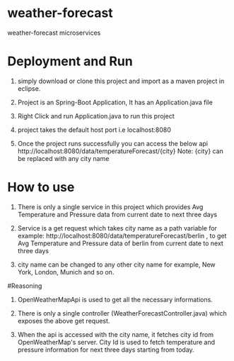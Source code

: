 # weather-forecast
weather-forecast microservices

# Deployment and Run

1) simply download or clone this project and import as a maven project in eclipse.

2) Project is an Spring-Boot Application, It has an Application.java file

3) Right Click and run Application.java to run this project

4) project takes the default host port i.e localhost:8080

5) Once the project runs successfully you can access the below api
   http://localhost:8080/data/temperatureForecast/{city} 
   Note: {city} can be replaced with any city name
   
# How to use   

1) There is only a single service in this project which provides Avg Temperature and Pressure data from current date to next three days

2) Service is a get request which takes city name as a path variable for example:
   http://localhost:8080/data/temperatureForecast/berlin , to get Avg Temperature and Pressure data of berlin from current date to next three days 

3) city name can be changed to any other city name for example, New York, London, Munich and so on.

#Reasoning

1) OpenWeatherMapApi is used to get all the necessary informations.

2) There is only a single controller (WeatherForecastController.java) which exposes the above get request.

3) When the api is accessed with the city name, it fetches city id from OpenWeatherMap's server. City Id is used to fetch temperature and pressure 
   information for next three days starting from today.


